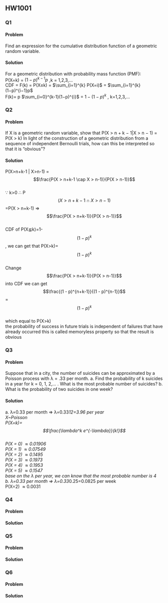 ## HW1001
### Q1
#### Problem
Find an expression for the cumulative distribution function of a geometric random
variable.
#### Solution
For a geometric distribution with probability mass function (PMF):  
P(X=k) = $(1−p)^{k−1}p$ ,k = 1,2,3,…  
CDF = F(k) = P(X≤k) = $\sum_{i=1}^{k} P(X=i)$ = $\sum_{i=1}^{k} (1−p)^{i−1}p$  
F(k)= p $\sum_{i=0}^{k-1}(1−p)^{i}$ = $1 − (1 − p)^k$ , k=1,2,3,…  
### Q2
#### Problem
If X is a geometric random variable, show that
P(X > n + k − 1|X > n − 1) = P(X > k)
In light of the construction of a geometric distribution from a sequence of independent Bernoulli trials, how can this be interpreted so that it is “obvious”?
#### Solution
P(X>n+k-1 | X>n-1) = $$\frac{P(X > n+k-1 \cap X > n-1)}{P(X > n-1)}$$  
∵ k>0 ∴ P $$(X > n+k-1 \cap X > n-1)$$=P(X > n+k-1)
=> $$\frac{P(X > n+k-1)}{P(X > n-1)}$$  
CDF of P(X≦k)=1- $$(1 - p)^{k}$$, we can get that P(X>k)= $$(1 - p)^{k}$$   
Change $$\frac{P(X > n+k-1)}{P(X > n-1)}$$ into CDF we can get $$\frac{(1 - p)^{n+k-1}}{(1 - p)^{n-1}}$$ = $$(1 - p)^{k}$$  
which equal to P(X>k)   
the probability of success in future trials is independent of failures that have already occurred this is called memoryless property so that the result is obvious
### Q3
#### Problem
Suppose that in a city, the number of suicides can be approximated by a Poisson
process with λ = .33 per month.
a. Find the probability of k suicides in a year for k = 0, 1, 2,... . What is the
most probable number of suicides?
b. What is the probability of two suicides in one week?
#### Solution
a. 
λ=0.33 per month => λ=0.33*12=3.96 per year  
X~Poisson  
P(X=k)= $$\frac{\lambda^k e^{-\lambda}}{k!}$$  
P(X = 0) $\approx 0.01906$    
P(X = 1) $\approx 0.07549$    
P(X = 2) $\approx 0.1495$    
P(X = 3) $\approx 0.1973$    
P(X = 4) $\approx 0.1953$    
P(X = 5) $\approx 0.1547$    
base on the λ per year, we can know that the most probable number is 4   
b.
λ=0.33 per month => λ=0.33*0.25=0.0825 per week  
P(X=2) $\approx 0.0031$  
### Q4
#### Problem
#### Solution
### Q5
#### Problem
#### Solution
### Q6
#### Problem
#### Solution
